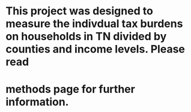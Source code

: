 # This project was designed to measure the indivdual tax burdens on households in TN divided by counties and income levels. Please read 
# methods page for further information. 

